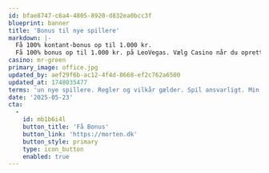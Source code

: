 ```yaml
---
id: bfae8747-c6a4-4805-8920-d832ea0bcc3f
blueprint: banner
title: 'Bonus til nye spillere'
markdown: |-
  Få 100% kontant-bonus op til 1.000 kr.
  Få 100% bonus op til 1.000 kr. på LeoVegas. Vælg Casino når du opretter din konto og indsæt mellem 100 og 1.000 kr. Når du har gennemspillet det indbetalte beløb 10 gange på spilleautomater, modtager du samme beløb i kontanter uden yderligere gennemspilskrav.
casino: mr-green
primary_image: office.jpg
updated_by: aef29f6b-ac12-4f4d-8668-ef2c762a6500
updated_at: 1748035477
terms: 'un nye spillere. Regler og vilkår gælder. Spil ansvarligt. Min. Indbetaling er 100 kr. Omsætningskrav x10, indenfor 60 dage på spillemaskiner. F.eks. indbetal 100 kr. omsæt 1.000 kr. og få 100 kr. Tilbuddet udbetales i kontanter. Rådgivning: Stopspillet.dk. Selvudelukkelse: Rofus. 18+'
date: '2025-05-23'
cta:
  -
    id: mb1b6i4l
    button_title: 'Få Bonus'
    button_link: 'https://morten.dk'
    button_style: primary
    type: icon_button
    enabled: true
---
```

